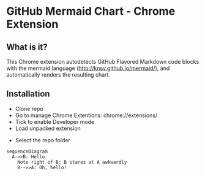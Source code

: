 # GitHub Mermaid Chart - Chrome Extension

## What is it?

This Chrome extension autodetects GitHub Flavored Markdown code blocks with the mermaid language (http://knsv.github.io/mermaid/), and automatically renders the resulting chart.

## Installation

- Clone repo
- Go to manage Chrome Extentions: chrome://extensions/
- Tick to enable Developer mode
- Load unpacked extension
* Select the repo folder

```mermaid
sequenceDiagram
  A->>B: Hello
	Note right of B: B stares at A awkwardly
	B-->>A: Oh, hello!
```
